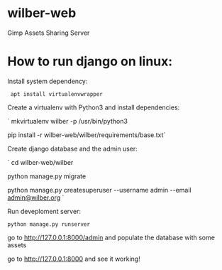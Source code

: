 # wilber-web
Gimp Assets Sharing Server

# How to run django on linux:

Install system dependency:

`
apt install virtualenvwrapper`

Create a virtualenv with Python3 and install dependencies:

`
mkvirtualenv wilber -p /usr/bin/python3

pip install -r wilber-web/wilber/requirements/base.txt`

Create django database and the admin user:

`
cd wilber-web/wilber

python manage.py migrate

python manage.py createsuperuser --username admin --email admin@wilber.org
`

Run deveploment server:

`python manage.py runserver
`

go to http://127.0.0.1:8000/admin and populate the database with some assets

go to http://127.0.0.1:8000 and see it working!
